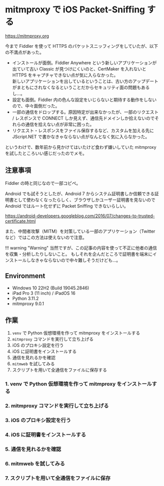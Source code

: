 # mitmproxy で iOS Packet-Sniffing する

https://mitmproxy.org

今まで Fiddler を使って HTTPS のパケットスニッフィングをしていたが、以下の不満点があった。

- インストールが面倒。Fiddler Anywhere という新しいアプリケーションが出ていて古い Classic が見つけにくいのと、CertMaker を入れないと HTTPS をキャプチャできない点が気に入らなかった。  
  新しいアプリケーションを出しているということは、古い方のアップデートがまともにされなくなるということだからセキュリティ面の問題もあるし…。
- 設定も面倒。Fiddler 内の色んな設定をいじらないと期待する動作をしないので、中々面倒だった。
- 一部の通信をドロップする。原因特定が出来なかったが、一部のリクエスト / レスポンスで CONNECT しか見えず、通信先ドメインしか拾えないのでそれらの通信を拾えない点が非常に困った。
- リクエスト・レスポンスをファイル保存するなど、カスタムを加える先に JScript.NET で書かなきゃならない点がなんとなく気に入らなかった。

というわけで、数年前から見かけてはいたけど食わず嫌いしていた mitmproxy を試したところいい感じだったのでメモ。

## 注意事項

Fiddler の時と同じなので一部コピペ。

Android でも試そうとしたが、Android 7 からシステム証明書しか信頼できる証明書として使わなくなったらしく、ブラウザしかユーザー証明書を見ないので Android ではルート化せずに Packet Sniffing できないらしい。

https://android-developers.googleblog.com/2016/07/changes-to-trusted-certificate.html

また、中間者攻撃（MITM）を対策している一部のアプリケーション（Twitter など）ではこの方法は使えないので注意。

!!! warning "Warning"
    当然ですが、この記事の内容を使って不正に他者の通信を収集・分析したりしないこと。
    もしそれを企んだところで証明書を端末にインストールしなきゃならないので中々難しそうだけども…。

## Environment

- Windows 10 22H2 (Build 19045.2846)
- iPad Pro 3 (11 inch) / iPadOS 16
- Python 3.11.2
- mitmproxy 9.0.1

## 作業

1. `venv` で Python 仮想環境を作って mitmproxy をインストールする
2. `mitmproxy` コマンドを実行して立ち上げる
3. iOS のプロキシ設定を行う
4. iOS に証明書をインストールする
5. 通信を見れるかを確認
6. `mitmweb` を試してみる
7. スクリプトを用いて全通信をファイルに保存する

### 1. venv で Python 仮想環境を作って mitmproxy をインストールする



### 2. mitmproxy コマンドを実行して立ち上げる



### 3. iOS のプロキシ設定を行う



### 4. iOS に証明書をインストールする



### 5. 通信を見れるかを確認



### 6. mitmweb を試してみる



### 7. スクリプトを用いて全通信をファイルに保存


